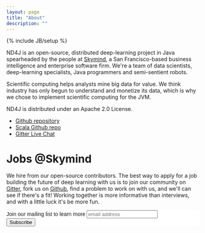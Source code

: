 ```yaml
---
layout: page
title: "About"
description: ""
---
```

{% include JB/setup %}

ND4J is an open-source, distributed deep-learning project in Java spearheaded by the people at [Skymind](http://www.skymind.io/contact.html), a San Francisco-based business intelligence and enterprise software firm. We're a team of data scientists, deep-learning specialists, Java programmers and semi-sentient robots.

Scientific computing helps analysts mine big data for value. We think industry has only begun to understand and monetize its data, which is why we chose to implement scientific computing for the JVM. 

ND4J is distributed under an Apache 2.0 License. 

* [Github repository](https://github.com/deeplearning4j/nd4j/)
* [Scala Github repo](https://github.com/deeplearning4j/nd4s/)
* [Gitter Live Chat](https://gitter.im/deeplearning4j/deeplearning4j)

# Jobs @Skymind

We hire from our open-source contributors. The best way to apply for a job building the future of deep learning with us is to join our community on [Gitter](https://gitter.im/deeplearning4j/deeplearning4j), fork us on [Github](https://github.com/deeplearning4j), find a problem to work on with us, and we'll can see if there's a fit! Working together is more informative than interviews, and with a little luck it's be more fun.

<!-- Begin MailChimp Signup Form -->
<link href="//cdn-images.mailchimp.com/embedcode/slim-081711.css" rel="stylesheet" type="text/css">
<style type="text/css">
	#mc_embed_signup{background:#fff; clear:left; font:14px Helvetica,Arial,sans-serif; }
	/* Add your own MailChimp form style overrides in your site stylesheet or in this style block.
	   We recommend moving this block and the preceding CSS link to the HEAD of your HTML file. */
</style>
<div id="mc_embed_signup">
<form action="//skymind.us8.list-manage.com/subscribe/post?u=26a43400cdacd6b98b676f703&amp;id=1f5b16d539" method="post" id="mc-embedded-subscribe-form" name="mc-embedded-subscribe-form" class="validate" target="_blank" novalidate>
	<label for="mce-EMAIL">Join our mailing list to learn more</label>
	<input type="email" value="" name="EMAIL" class="email" id="mce-EMAIL" placeholder="email address" required>
    <!-- real people should not fill this in and expect good things - do not remove this or risk form bot signups-->
    <div style="position: absolute; left: -5000px;"><input type="text" name="b_26a43400cdacd6b98b676f703_1f5b16d539" tabindex="-1" value=""></div>
    <div class="clear"><input type="submit" value="Subscribe" name="subscribe" id="mc-embedded-subscribe" class="button"></div>
</form>
</div>
<!--End mc_embed_signup-->
